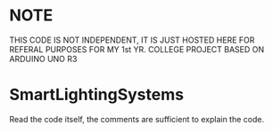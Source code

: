 # NOTE
THIS CODE IS NOT INDEPENDENT, IT IS JUST HOSTED HERE FOR REFERAL PURPOSES FOR MY 1st YR. COLLEGE PROJECT BASED ON ARDUINO UNO R3
# SmartLightingSystems
Read the code itself, the comments are sufficient to explain the code.
